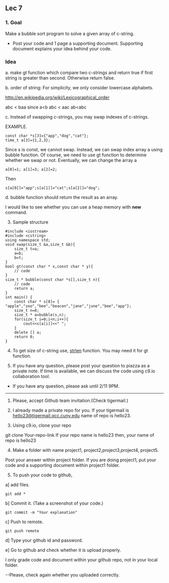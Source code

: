## Lec 7

### 1. Goal

Make a bubble sort program to solve a given array of c-string.

- Post your code and 1 page a supporting document. Supporting document explains your idea behind your code.

### Idea

a. make gt function which compare two c-strings and return true if first string is greater than second. Otherwise return false.

b. order of string: For simplicity, we only consider lowercase alphabets.

http://en.wikipedia.org/wiki/Lexicographical_order

abc < baa since a<b
abc < aac 
ab<abc

c. Instead of swapping c-strings, you may swap indexes of c-strings.

EXAMPLE. 
```
const char *s[3]={"app","dog","cat"};
time_t a[3]={1,2,3};
```
Since s is const, we cannot swap. Instead, we can swap index array a using bubble function.
Of course, we need to use gt function to determine whether we swap or not.
Eventually, we can change the array a
```
a[0]=1; a[1]=3; a[2]=2;
```
Then
```
s[a[0]]="app";s[a[1]]="cat";s[a[2]]="dog";
```

d. bubble function should return the result as an array.

I would like to see whether you can use a heap memory with **new** command. 

3. Sample structure
```
#include <iostream>
#include <cstring>
using namespace std;
void swap(size_t &a,size_t &b){
    size_t t=a;
    a=b;
    b=t;
}
bool gt(const char * x,const char * y){
	// code
}
size_t * bubble(const char *s[],size_t n){
    // code
    return a;
}
int main() {
    const char * s[8]= { "apple","zoo","bee","beacon","jane","june","bee","app"};
    size_t n=8;
    size_t * a=bubble(s,n);
    for(size_t i=0;i<n;i++){
        cout<<s[a[i]]<<" ";
    }
    delete [] a;
    return 0;
}
```

4. To get size of c-string use, [strlen](http://www.cplusplus.com/reference/cstring/strlen/) function. You may need it for gt function.

4. If you have any question, please post your question to piazza as a private note.
If time is available, we can discuss the code using c9.io collaboration tool.

- If you have any question, please ask until 2/11 9PM.

-------------------
1. Please, accept Github team invitation.(Check tigermail.)
2. I already made a private repo for you.
If your tigermail is hello23@tigermail.qcc.cuny.edu
name of repo is hello23.

3. Using c9.io, clone your repo

git clone  Your-repo-link
If your repo name is hello23 then, your name of repo is hello23

4. Make a folder with name project1, project2,project3,project4, project5.

Post your  answer within project folder.
If you are doing project1, put your code and a supporting document
within project1 folder.

5. To push your code to github,

a] add  files.
```
git add *
```

b] Commit it. (Take a screenshot of your code.)
```
git commit -m "Your explanation"
```
c] Push to remote.
```
git push remote
```
d] Type your github id and  password.

e] Go to github and check whether it is upload properly.

I only grade code and document within your github repo, not in your local folder. 

--Please, check again whether you uploaded correctly.

